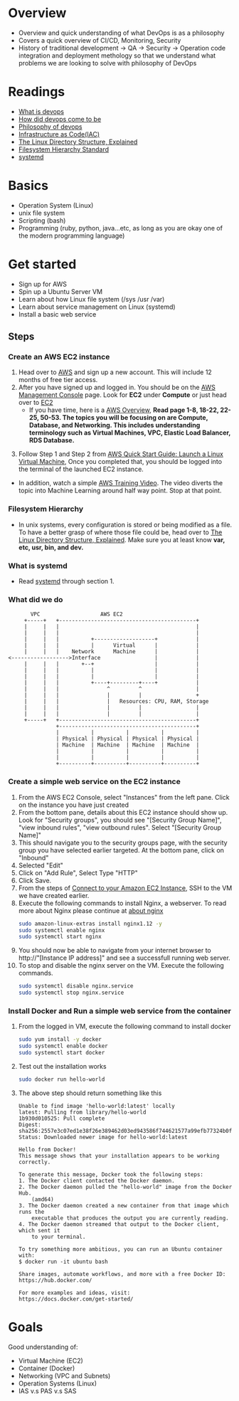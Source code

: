 # Overview
- Overview and quick understanding of what DevOps is as a philosophy
- Covers a quick overview of CI/CD, Monitoring, Security
- History of traditional development -> QA -> Security -> Operation code integration and deployment methology so that we understand what problems we are looking to solve with philosophy of DevOps

# Readings
- [What is devops](https://aws.amazon.com/devops/what-is-devops/)
- [How did devops come to be](https://cloud.google.com/blog/products/gcp/sre-vs-devops-competing-standards-or-close-friends)
- [Philosophy of devops](https://itrevolution.com/devops-culture-part-1/)
- [Infrastructure as Code(IAC)](https://searchitoperations.techtarget.com/definition/Infrastructure-as-Code-IAC)
- [The Linux Directory Structure, Explained](https://www.howtogeek.com/117435/htg-explains-the-linux-directory-structure-explained/)
- [Filesystem Hierarchy Standard](http://www.pathname.com/fhs/pub/fhs-2.3.html)
- [systemd](https://wiki.archlinux.org/index.php/systemd)

# Basics
- Operation System (Linux)
- unix file system
- Scripting (bash)
- Programming (ruby, python, java...etc, as long as you are okay one of the modern programming language)

# Get started
- Sign up for AWS
- Spin up a Ubuntu Server VM
- Learn about how Linux file system (/sys /usr /var)
- Learn about service management on Linux (systemd)
- Install a basic web service

## Steps

### Create an AWS EC2 instance
1. Head over to [AWS](https://aws.amazon.com/console/) and sign up a new account. This will include 12 months of free tier access. 
2. After you have signed up and logged in. You should be on the [AWS Management Console]() page. Look for **EC2** under **Compute** or just head over to [EC2](https://us-west-2.console.aws.amazon.com/ec2/v2/home?region=us-west-2#Home)
    - If you have time, here is a [AWS Overview](https://docs.aws.amazon.com/aws-technical-content/latest/aws-overview/aws-overview.pdf), **Read page 1-8, 18-22, 22-25, 50-53. The topics you will be focusing on are Compute, Database, and Networking. This includes understanding terminology such as Virtual Machines, VPC, Elastic Load Balancer, RDS Database.**
<!-- 3. To Launch an EC2 (VM) instance, from the link of step 2, Click *Launch Instance*
    1. Select *Ubuntu Server 18.04 LTS (HVM), SSD Volume Type (64-bit x86)* 
    2. Select *General Purpose - t2 micro type*, then click *Next: Configure Instance Details* 
    3. Under Network and Subnet sections, Click *Create new VPC* and *Create new Subnet* 
        - If you want to read more about VPC and Subnet on AWS, head over to [AWS Overview](https://docs.aws.amazon.com/aws-technical-content/latest/aws-overview/aws-overview.pdf) and read page 50 for the overview or read up [What is Amazon VPC](https://docs.aws.amazon.com/vpc/latest/userguide/what-is-amazon-vpc.html) 
    4. Once you have completed the steps above...  -->
3. Follow Step 1 and Step 2 from [AWS Quick Start Guide: Launch a Linux Virtual Machine](https://docs.aws.amazon.com/quickstarts/latest/vmlaunch/welcome.html), Once you completed that, you should be logged into the terminal of the launched EC2 instance.

- In addition, watch a simple [AWS Training Video](https://www.youtube.com/watch?v=zkzED9HvMG0). The video diverts the topic into Machine Learning around half way point. Stop at that point. 

### Filesystem Hierarchy
- In unix systems, every configuration is stored or being modified as a file. To have a better grasp of where those file could be, head over to [The Linux Directory Structure, Explained](https://www.howtogeek.com/117435/htg-explains-the-linux-directory-structure-explained/). Make sure you at least know **var, etc, usr, bin, and dev.**

### What is systemd
- Read [systemd](https://wiki.archlinux.org/index.php/systemd) through section 1. 

### What did we do
```
       VPC                   AWS EC2
     +-----+   +-------------------------------------------+
     |     |   |                                           |
     |     |   |                                           |
     |     |   |          +-------------------+            |
     |     |   |          |      Virtual      |            |
     |     |   |    Network      Machine      |            |
<------------------>Interface                 |            |
     |     |   |       +--+                   |            |
     |     |   |          |                   |            |
     |     |   |          |                   |            |
     |     |   |          +----+---------+----+            |
     |     |   |               ^         ^                 |
     |     |   |               |         |                 +
     |     |   |               |   Resources: CPU, RAM, Storage
     |     |   |               |         |                 |
     |     |   |               |         |                 |
     +-----+   +-------------------------------------------+
               +-------------------------------------------+
               |          |          |          |          |
               | Physical | Physical | Physical | Physical |
               | Machine  | Machine  | Machine  | Machine  |
               |          |          |          |          |
               |          |          |          |          |
               +----------+----------+----------+----------+
```

### Create a simple web service on the EC2 instance
1. From the AWS EC2 Console, select "Instances" from the left pane. Click on the instance you have just created
2. From the bottom pane, details about this EC2 instance should show up. Look for "Security groups", you should see "[Security Group Name]", "view inbound rules", "view outbound rules". Select "[Security Group Name]"
3. This should navigate you to the security groups page, with the security group you have selected earlier targeted. At the bottom pane, click on "Inbound"
4. Selected "Edit"
5. Click on "Add Rule", Select Type "HTTP"
6. Click Save. 
7. From the steps of [Connect to your Amazon EC2 Instance](https://docs.aws.amazon.com/quickstarts/latest/vmlaunch/step-2-connect-to-instance.html), SSH to the VM we have created earlier. 
8. Execute the following commands to install Nginx, a webserver. To read more about Nginx please continue at [about nginx](http://nginx.org/en/)
    ```bash
    sudo amazon-linux-extras install nginx1.12 -y
    sudo systemctl enable nginx
    sudo systemctl start nginx
    ```
9. You should now be able to navigate from your internet browser to http://"[Instance IP address]" and see a successfull running web server. 
10. To stop and disable the nginx server on the VM. Execute the following commands.
    ```bash
    sudo systemctl disable nginx.service
    sudo systemctl stop nginx.service
    ```

### Install Docker and Run a simple web service from the container
1. From the logged in VM, execute the following command to install docker
    ```bash
    sudo yum install -y docker
    sudo systemctl enable docker
    sudo systemctl start docker
    ```
2. Test out the installation works
    ```bash
    sudo docker run hello-world
    ```
3. The above step should return something like this
    ```
    Unable to find image 'hello-world:latest' locally
    latest: Pulling from library/hello-world
    1b930d010525: Pull complete 
    Digest: sha256:2557e3c07ed1e38f26e389462d03ed943586f744621577a99efb77324b0fe535
    Status: Downloaded newer image for hello-world:latest

    Hello from Docker!
    This message shows that your installation appears to be working correctly.

    To generate this message, Docker took the following steps:
    1. The Docker client contacted the Docker daemon.
    2. The Docker daemon pulled the "hello-world" image from the Docker Hub.
        (amd64)
    3. The Docker daemon created a new container from that image which runs the
        executable that produces the output you are currently reading.
    4. The Docker daemon streamed that output to the Docker client, which sent it
        to your terminal.

    To try something more ambitious, you can run an Ubuntu container with:
    $ docker run -it ubuntu bash

    Share images, automate workflows, and more with a free Docker ID:
    https://hub.docker.com/

    For more examples and ideas, visit:
    https://docs.docker.com/get-started/
    ```

# Goals
Good understanding of:
- Virtual Machine (EC2)
- Container (Docker)
- Networking (VPC and Subnets)
- Operation Systems (Linux)
- IAS v.s PAS v.s SAS
